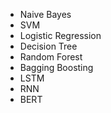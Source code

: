- Naive Bayes
- SVM
- Logistic Regression
- Decision Tree
- Random Forest
- Bagging Boosting
- LSTM
- RNN
- BERT